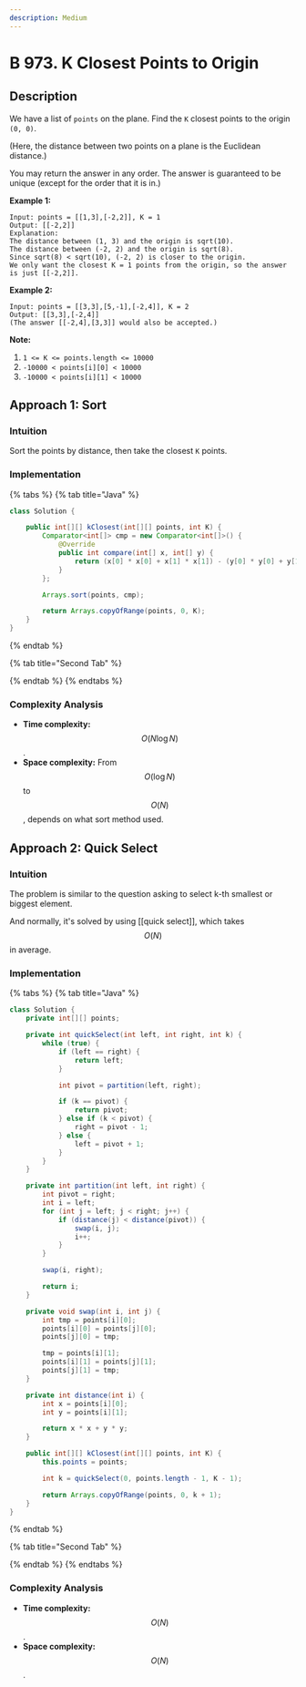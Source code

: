 ```yaml
---
description: Medium
---
```


# B 973. K Closest Points to Origin

## Description

We have a list of `points` on the plane.  Find the `K` closest points to the origin `(0, 0)`.

\(Here, the distance between two points on a plane is the Euclidean distance.\)

You may return the answer in any order.  The answer is guaranteed to be unique \(except for the order that it is in.\)

**Example 1:**

```text
Input: points = [[1,3],[-2,2]], K = 1
Output: [[-2,2]]
Explanation: 
The distance between (1, 3) and the origin is sqrt(10).
The distance between (-2, 2) and the origin is sqrt(8).
Since sqrt(8) < sqrt(10), (-2, 2) is closer to the origin.
We only want the closest K = 1 points from the origin, so the answer is just [[-2,2]].
```

**Example 2:**

```text
Input: points = [[3,3],[5,-1],[-2,4]], K = 2
Output: [[3,3],[-2,4]]
(The answer [[-2,4],[3,3]] would also be accepted.)
```

**Note:**

1. `1 <= K <= points.length <= 10000`
2. `-10000 < points[i][0] < 10000`
3. `-10000 < points[i][1] < 10000`

## Approach 1: Sort

### Intuition

Sort the points by distance, then take the closest `K` points.

### Implementation

{% tabs %}
{% tab title="Java" %}
```java
class Solution {

    public int[][] kClosest(int[][] points, int K) {
        Comparator<int[]> cmp = new Comparator<int[]>() {
            @Override
            public int compare(int[] x, int[] y) {
                return (x[0] * x[0] + x[1] * x[1]) - (y[0] * y[0] + y[1] * y[1]);
            }
        };

        Arrays.sort(points, cmp);

        return Arrays.copyOfRange(points, 0, K);
    }
}
```
{% endtab %}

{% tab title="Second Tab" %}

{% endtab %}
{% endtabs %}

### Complexity Analysis

* **Time complexity:** $$O(N\log{N})$$.
* **Space complexity:** From $$O(\log{N})$$ to $$O(N)$$, depends on what sort method used.

## Approach 2: Quick Select

### Intuition

The problem is similar to the question asking to select k-th smallest or biggest element.

And normally, it's solved by using \[\[quick select\]\], which takes $$O(N)$$ in average.

### Implementation

{% tabs %}
{% tab title="Java" %}
```java
class Solution {
    private int[][] points;

    private int quickSelect(int left, int right, int k) {
        while (true) {
            if (left == right) {
                return left;
            }

            int pivot = partition(left, right);

            if (k == pivot) {
                return pivot;
            } else if (k < pivot) {
                right = pivot - 1;
            } else {
                left = pivot + 1;
            }
        }
    }

    private int partition(int left, int right) {
        int pivot = right;
        int i = left;
        for (int j = left; j < right; j++) {
            if (distance(j) < distance(pivot)) {
                swap(i, j);
                i++;
            }
        }

        swap(i, right);

        return i;
    }

    private void swap(int i, int j) {
        int tmp = points[i][0];
        points[i][0] = points[j][0];
        points[j][0] = tmp;

        tmp = points[i][1];
        points[i][1] = points[j][1];
        points[j][1] = tmp;
    }

    private int distance(int i) {
        int x = points[i][0];
        int y = points[i][1];

        return x * x + y * y;
    }

    public int[][] kClosest(int[][] points, int K) {
        this.points = points;

        int k = quickSelect(0, points.length - 1, K - 1);

        return Arrays.copyOfRange(points, 0, k + 1);
    }
}
```
{% endtab %}

{% tab title="Second Tab" %}

{% endtab %}
{% endtabs %}

### Complexity Analysis

* **Time complexity:** $$O(N)$$.
* **Space complexity:** $$O(N)$$.

